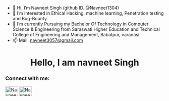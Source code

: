 - 👋 Hi, I’m  Navneet Singh (github ID. @Navneet1304)
- 👀 I’m interested in Ethical Hacking, machine learning, Penetration testing and Bug-Bounty.
- 🌱 I’m currently Pursuing my  Bachelor Of Technology in Computer Science & Engineering from Saraswati Higher Education and Technical College of Engineering and Management, Babatpur, varanasi. 
- 📫 Mail: navneet3057@gmail.com

<!---
Navneet1304/Navneet1304 is a ✨ special ✨ repository because its `README.md` (this file) appears on your GitHub profile.
You can click the Preview link to take a look at your changes.
--->

<!DOCTYPE html>
<html lang="en" dir="ltr">
  <head>
    <meta charset="utf-8">
  </head>
  <body>
    <h1 align="center">Hello, I am navneet Singh</h1>
    <h3 align="left">Connect with me:</h3>
    <p align="left">
      <a href="https://www.linkedin.com/in/navneet-singh-ethical-hacker/" target="blank"><img align="center" src="https://cdn.jsdelivr.net/npm/simple-icons@3.0.1/icons/linkedin.svg" alt="Navneet Singh" height="30" width="40" /></a>
      <a href="https://www.hackerrank.com/navneet3057" target="blank"><img align="center" src="https://cdn.jsdelivr.net/npm/simple-icons@3.0.1/icons/hackerrank.svg" alt="Navneet Singh" height="30" width="40" /></a>    

  </body>
</html>

